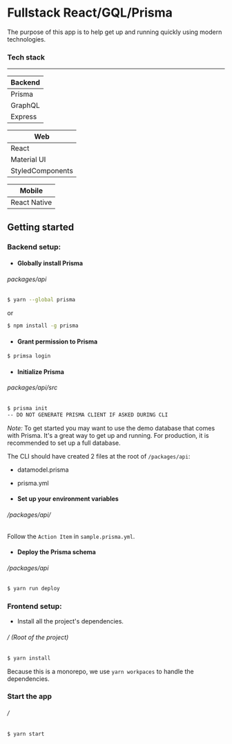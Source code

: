 # Fullstack React/GQL/Prisma
The purpose of this app is to help get up and running quickly using modern technologies.

### Tech stack

---

| Backend        |
| ------------- |
| Prisma      |
| GraphQL |
| Express |

| Web        |
| ------------- |
| React      |
| Material UI |
| StyledComponents |

| Mobile        |
| ------------- |
| React Native      |

## Getting started

### Backend setup:
- #### Globally install Prisma
###### packages/api
```bash
$ yarn --global prisma
```
or
```bash
$ npm install -g prisma
```

- #### Grant permission to Prisma
```bash
$ primsa login
``` 
- #### Initialize Prisma
###### packages/api/src
```bash
$ prisma init
-- DO NOT GENERATE PRISMA CLIENT IF ASKED DURING CLI 
```
*Note:* To get started you may want to use the demo database that comes with Prisma. It's a great way to get up and running.
For production, it is recommended to set up a full database.

The CLI should have created 2 files at the root of `/packages/api`:
- datamodel.prisma
- prisma.yml

- #### Set up your environment variables
###### /packages/api/
Follow the `Action Item` in `sample.prisma.yml`.

- #### Deploy the Prisma schema
###### /packages/api
```bash
$ yarn run deploy
```

### Frontend setup:
- Install all the project's dependencies.
###### / (Root of the project)
```bash
$ yarn install
```
Because this is a monorepo, we use `yarn workpaces` to handle the dependencies.

### Start the app
###### /
```bash
$ yarn start
```
